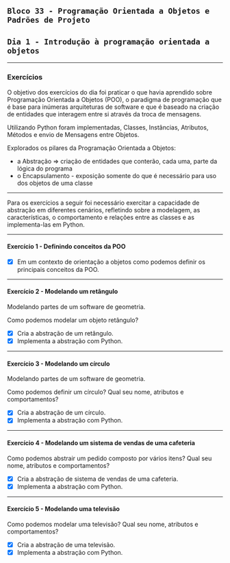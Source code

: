 ## `Bloco 33 - Programação Orientada a Objetos e Padrões de Projeto`

## `Dia 1 - Introdução à programação orientada a objetos`

---

### Exercícios

O objetivo dos exercícios do dia foi praticar o que havia aprendido sobre Programação Orientada a Objetos (POO), o paradigma de programação que é base para inúmeras arquiteturas de software e que é baseado na criação de entidades que interagem entre si através da troca de mensagens.

Utilizando Python foram implementadas, Classes, Instâncias, Atributos, Métodos e envio de Mensagens entre Objetos.

Explorados os pilares da Programação Orientada a Objetos:

- a Abstração => criação de entidades que conterão, cada uma, parte da lógica do programa
- o Encapsulamento - exposição somente do que é necessário para uso dos objetos de uma classe

---

Para os exercícios a seguir foi necessário exercitar a capacidade de abstração em diferentes cenários, refletindo sobre a modelagem, as características, o comportamento e relações entre as classes e as implementa-las em Python.

---

#### Exercício 1 - Definindo conceitos da POO

- [x] Em um contexto de orientação a objetos como podemos definir os principais conceitos da POO.

---

#### Exercício 2 - Modelando um retângulo

Modelando partes de um software de geometria.

Como podemos modelar um objeto retângulo?

- [x] Cria a abstração de um retângulo.
- [x] Implementa a abstração com Python.

---

#### Exercício 3 - Modelando um círculo

Modelando partes de um software de geometria.

Como podemos definir um círculo? Qual seu nome, atributos e comportamentos?

- [x] Cria a abstração de um círculo.
- [x] Implementa a abstração com Python.

---

#### Exercício 4 - Modelando um sistema de vendas de uma cafeteria

Como podemos abstrair um pedido composto por vários itens? Qual seu nome, atributos e comportamentos?

- [x] Cria a abstração de sistema de vendas de uma cafeteria.
- [x] Implementa a abstração com Python.

---

#### Exercício 5 - Modelando uma televisão

Como podemos modelar uma televisão? Qual seu nome, atributos e comportamentos?

- [x] Cria a abstração de uma televisão.
- [x] Implementa a abstração com Python.
